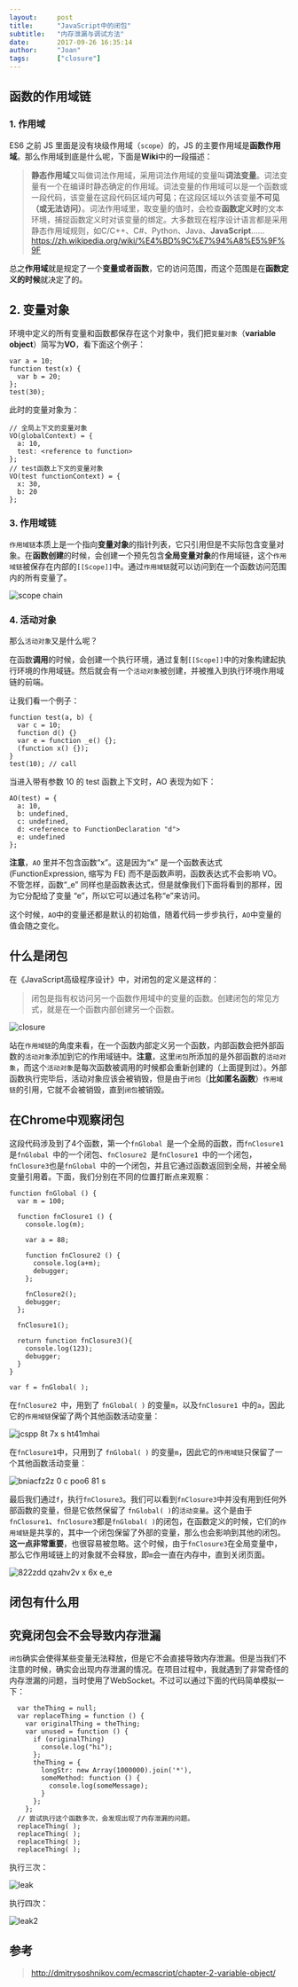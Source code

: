 ```yaml
---
layout:     post
title:      "JavaScript中的闭包"
subtitle:   "内存泄漏与调试方法"
date:       2017-09-26 16:35:14
author:     "Joan"
tags:       ["closure"]
---
```


## 函数的作用域链

### 1. 作用域

ES6 之前 JS 里面是没有块级作用域（`scope`）的，JS 的主要作用域是**函数作用域**。那么作用域到底是什么呢，下面是**Wiki**中的一段描述：

> **静态作用域**又叫做词法作用域，采用词法作用域的变量叫**词法变量**。词法变量有一个在编译时静态确定的作用域。词法变量的作用域可以是一个函数或一段代码，该变量在这段代码区域内**可见**；在这段区域以外该变量**不可见（或无法访问）**。词法作用域里，取变量的值时，会检查**函数定义时**的文本环境，捕捉函数定义时对该变量的绑定。大多数现在程序设计语言都是采用静态作用域规则，如C/C++、C#、Python、Java、**JavaScript**……
> https://zh.wikipedia.org/wiki/%E4%BD%9C%E7%94%A8%E5%9F%9F

总之**作用域**就是规定了一个**变量或者函数**，它的访问范围，而这个范围是在**函数定义的时候**就决定了的。

## 2. 变量对象

环境中定义的所有变量和函数都保存在这个对象中，我们把`变量对象`（**variable object**）简写为**VO**，看下面这个例子：

```
var a = 10;
function test(x) {
  var b = 20;
};
test(30);

```

此时的变量对象为：

```
// 全局上下文的变量对象
VO(globalContext) = {
  a: 10,
  test: <reference to function>
};
// test函数上下文的变量对象
VO(test functionContext) = {
  x: 30,
  b: 20
};
```

### 3. 作用域链

`作用域链`本质上是一个指向**变量对象**的指针列表，它只引用但是不实际包含变量对象。在**函数创建**的时候，会创建一个预先包含**全局变量对象**的作用域链，这个`作用域链`被保存在内部的`[[Scope]]`中。通过`作用域链`就可以访问到在一个函数访问范围内的所有变量了。

![scope chain](http://upload-images.jianshu.io/upload_images/4297212-c119522dfe5abe81.png?imageMogr2/auto-orient/strip%7CimageView2/2/w/1240)

### 4. 活动对象

那么`活动对象`又是什么呢？

在函数**调用**的时候，会创建一个执行环境，通过复制`[[Scope]]`中的对象构建起执行环境的作用域链。然后就会有一个`活动对象`被创建，并被推入到执行环境作用域链的前端。

让我们看一个例子：

```
function test(a, b) {
  var c = 10;
  function d() {}
  var e = function _e() {};
  (function x() {});
}
test(10); // call
```

当进入带有参数 10 的 test 函数上下文时，AO 表现为如下：

```
AO(test) = {
  a: 10,
  b: undefined,
  c: undefined,
  d: <reference to FunctionDeclaration "d">
  e: undefined
};
```

**注意**，`AO` 里并不包含函数“x”。这是因为“x” 是一个函数表达式(FunctionExpression, 缩写为 FE) 而不是函数声明，函数表达式不会影响 VO。 不管怎样，函数“_e” 同样也是函数表达式，但是就像我们下面将看到的那样，因为它分配给了变量 “e”，所以它可以通过名称“e”来访问。 

这个时候，`AO`中的变量还都是默认的初始值，随着代码一步步执行，`AO`中变量的值会随之变化。

## 什么是闭包

在《JavaScript高级程序设计》中，对闭包的定义是这样的：

> 闭包是指有权访问另一个函数作用域中的变量的函数。创建闭包的常见方式，就是在一个函数内部创建另一个函数。

![closure](http://upload-images.jianshu.io/upload_images/5569096-3dae06faf9dc29d2.png?imageMogr2/auto-orient/strip%7CimageView2/2/w/1240)

站在`作用域链`的角度来看，在一个函数内部定义另一个函数，内部函数会把外部函数的`活动对象`添加到它的作用域链中。**注意**，这里`闭包`所添加的是外部函数的`活动对象`，而这个`活动对象`是每次函数被调用的时候都会重新创建的（上面提到过）。外部函数执行完毕后，活动对象应该会被销毁，但是由于`闭包`（**比如匿名函数**）`作用域链`的引用，它就不会被销毁，直到`闭包`被销毁。

## 在Chrome中观察闭包

这段代码涉及到了4个函数，第一个`fnGlobal `是一个全局的函数，而`fnClosure1 `是`fnGlobal `中的一个闭包、`fnClosure2 `是`fnClosure1 `中的一个闭包，`fnClosure3`也是`fnGlobal `中的一个闭包，并且它通过函数返回到全局，并被全局变量引用着。下面，我们分别在不同的位置打断点来观察：

```
function fnGlobal () {
  var m = 100;

  function fnClosure1 () {
    console.log(m);
    
    var a = 88;

    function fnClosure2 () {
      console.log(a+m);
      debugger;
    };

    fnClosure2();
    debugger;
  };

  fnClosure1();
  
  return function fnClosure3(){
    console.log(123);
    debugger;
  }
}

var f = fnGlobal( );
```
在`fnClosure2 `中，用到了 `fnGlobal( )` 的变量`m`，以及`fnClosure1 `中的`a`，因此它的`作用域链`保留了两个其他函数活动变量：

![jcspp 8t 7x s ht41mhai](https://user-images.githubusercontent.com/13451020/30860159-c56e6e4c-a2f8-11e7-9cf7-aeeb66f27d8d.png)

在`fnClosure1`中，只用到了 `fnGlobal( )` 的变量`m`，因此它的`作用域链`只保留了一个其他函数活动变量：

![bniacfz2z 0 c poo6 81 s](https://user-images.githubusercontent.com/13451020/30860278-36217d28-a2f9-11e7-978d-00c9fbb1eddc.png)

最后我们通过`f`，执行`fnClosure3`。我们可以看到`fnClosure3`中并没有用到任何外部函数的变量，但是它依然保留了 `fnGlobal( )`的`活动变量`。这个是由于`fnClosure1`、`fnClosure3`都是`fnGlobal( )`的闭包，在函数定义的时候，它们的`作用域链`是共享的，其中一个闭包保留了外部的变量，那么也会影响到其他的闭包。**这一点非常重要**，也很容易被忽略。这个时候，由于`fnClosure3`在全局变量中，那么它作用域链上的对象就不会释放，即`m`会一直在内存中，直到关闭页面。

![822zdd qzahv2v x 6x e_e](https://user-images.githubusercontent.com/13451020/30860449-b094e0b8-a2f9-11e7-8037-cf8fb5081c48.png)


## 闭包有什么用



## 究竟闭包会不会导致内存泄漏

`闭包`确实会使得某些变量无法释放，但是它不会直接导致内存泄漏。但是当我们不注意的时候，确实会出现内存泄漏的情况。在项目过程中，我就遇到了非常奇怪的内存泄漏的问题，当时使用了WebSocket。不过可以通过下面的代码简单模拟一下：

```
  var theThing = null;
  var replaceThing = function () {
    var originalThing = theThing;
    var unused = function () {
      if (originalThing)
        console.log("hi");
      };
      theThing = {
        longStr: new Array(1000000).join('*'),
        someMethod: function () {
          console.log(someMessage);
        }
      };
    };
  // 尝试执行这个函数多次，会发现出现了内存泄漏的问题。
  replaceThing( );
  replaceThing( );
  replaceThing( );
  replaceThing( );
```

执行三次：

![leak](https://user-images.githubusercontent.com/13451020/30861248-bb3e3ade-a2fc-11e7-821d-30c843bb97d5.png)

执行四次：

![leak2](https://user-images.githubusercontent.com/13451020/30861402-2f672920-a2fd-11e7-9d74-69487f735ed2.png)

## 参考

> http://dmitrysoshnikov.com/ecmascript/chapter-2-variable-object/